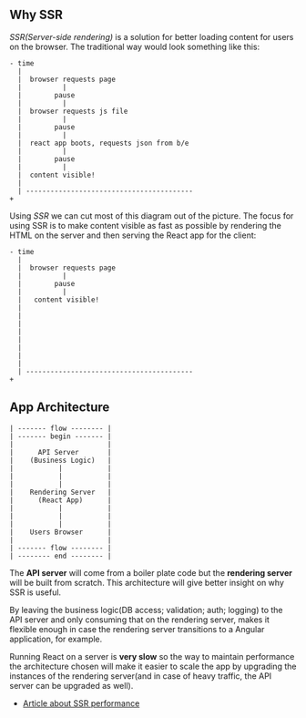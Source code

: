 ## Why SSR

*SSR(Server-side rendering)* is a solution for better loading content for users on the browser. The traditional way would look something like this:

```
- time
  |
  |  browser requests page
  |          |
  |        pause
  |          |
  |  browser requests js file
  |          |
  |        pause
  |          |
  |  react app boots, requests json from b/e
  |          |
  |        pause
  |          |
  |  content visible!
  |
  | -----------------------------------------
+
```

Using *SSR* we can cut most of this diagram out of the picture. The focus for using SSR is to make content visible as fast as possible by rendering the HTML on the server and then serving the React app for the client:

```
- time
  |
  |  browser requests page
  |          |
  |        pause
  |          |
  |   content visible!
  |
  |
  |
  |
  |
  |
  |
  |
  | -----------------------------------------
+
```

## App Architecture

```
| ------- flow -------- |
| ------- begin ------- |
|                       |
|      API Server       |
|    (Business Logic)   |
|           |           |
|           |           |
|           |           |
|    Rendering Server   |
|      (React App)      |
|           |           |
|           |           |
|           |           |
|    Users Browser      |
|                       |
| ------- flow -------- |
| -------- end -------- |
```

The **API server** will come from a boiler plate code but the **rendering server** will be built from scratch. This architecture will give better insight on why SSR is useful. 

By leaving the business logic(DB access; validation; auth; logging) to the API server and only consuming that on the rendering server, makes it flexible enough in case the rendering server transitions to a Angular application, for example.

Running React on a server is **very slow** so the way to maintain performance the architecture chosen will make it easier to scale the app by upgrading the instances of the rendering server(and in case of heavy traffic, the API server can be upgraded as well).

- [Article about SSR performance](https://medium.com/walmartlabs/using-electrode-to-improve-react-server-side-render-performance-by-up-to-70-e43f9494eb8b)

